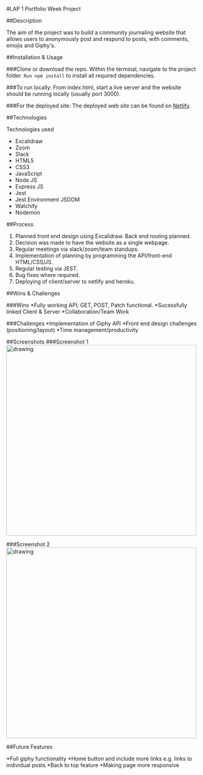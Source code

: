 #LAP 1 Portfolio Week Project

##Description

The aim of the project was to build a community journaling website that allows users to anonymously post and respond to posts, with comments, emojis and Giphy's.

##Installation & Usage

###Clone or download the repo.
Within the terminal, navigate to the project folder.
```Run npm install``` to install all required dependencies.

###To run locally:
From index.html, start a live server and the website should be running locally (usually port 3000).

###For the deployed site:
The deployed web site can be found on [Netlify](https://whimsical-taiyaki-0c05d9.netlify.app/).

##Technologies

Technologies used
* Excalidraw
* Zoom
* Slack
* HTML5 
* CSS3
* JavaScript
* Node JS
* Express JS
* Jest
* Jest Environment JSDOM
* Watchify
* Nodemon

##Process

1. Planned front end design using Excalidraw. Back end routing planned.
2. Decision was made to have the website as a single webpage.
3. Regular meetings via slack/zoom/team standups.
4. Implementation of planning by programming the API/front-end HTML/CSS/JS.
5. Regular testing via JEST.
6. Bug fixes where required.
7. Deploying of client/server to netlify and heroku.

##Wins & Challenges

###Wins
*Fully working API; GET, POST, Patch functional.
*Sucessfully linked Client & Server
*Collaboration/Team Work

###Challenges
*Implementation of Giphy API
*Front end design challenges (positioning/layout)
*Time management/productivity

##Screenshots
###Screenshot 1
<img src="<img src=./img/Screenshot1.png" alt="drawing" width="500"/>

###Screenshot 2
<img src="<img src=./img/Screenshot2.png" alt="drawing" width="500"/>

##Future Features

*Full giphy functionality
*Home button and include more links e.g. links to individual posts
*Back to top feature
*Making page more responsive
